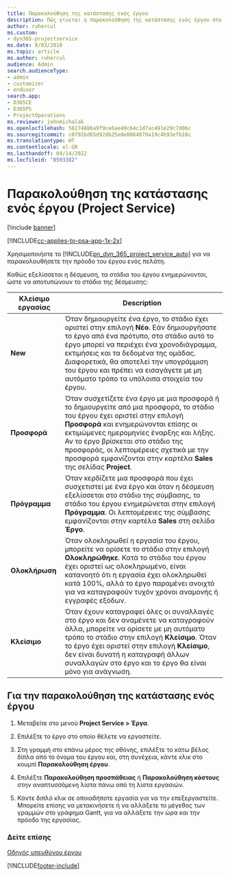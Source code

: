 ```yaml
---
title: Παρακολούθηση της κατάστασης ενός έργου
description: Πώς γίνεται η παρακολούθηση της κατάστασης ενός έργου στο Project Service
author: ruhercul
ms.custom:
- dyn365-projectservice
ms.date: 8/03/2018
ms.topic: article
ms.author: ruhercul
audience: Admin
search.audienceType:
- admin
- customizer
- enduser
search.app:
- D365CE
- D365PS
- ProjectOperations
ms.reviewer: johnmichalak
ms.openlocfilehash: 58274886a9f9ce6ae49c64c1d7ac491e29c7d06c
ms.sourcegitcommit: c0792bd65d92db25e0e8864879a19c4b93efb10c
ms.translationtype: HT
ms.contentlocale: el-GR
ms.lasthandoff: 04/14/2022
ms.locfileid: "8593382"
---
```

# <a name="track-a-projects-status-project-service"></a>Παρακολούθηση της κατάστασης ενός έργου (Project Service)

[!include [banner](../includes/psa-now-project-operations.md)]

[!INCLUDE[cc-applies-to-psa-app-1x-2x](../includes/cc-applies-to-psa-app-1x-2x.md)]

Χρησιμοποιήστε το [!INCLUDE[pn_dyn_365_project_service_auto](../includes/pn-dyn-365-project-service-auto.md)] για να παρακολουθήσετε την πρόοδο του έργου ενός πελάτη.  

Καθώς εξελίσσεται η δέσμευση, τα στάδια του έργου ενημερώνονται, ώστε να αποτυπώνουν το στάδιο της δέσμευσης:  

| Κλείσιμο εργασίας | Description | 
|------------|----------|
| **New** | Όταν δημιουργείτε ένα έργο, το στάδιο έχει οριστεί στην επιλογή **Νέο**. Εάν δημιουργήσατε το έργο από ένα πρότυπο, στο στάδιο αυτό το έργο μπορεί να περιέχει ένα χρονοδιάγραμμα, εκτιμήσεις και τα δεδομένα της ομάδας. Διαφορετικά, θα αποτελεί την υπογράμμιση του έργου και πρέπει να εισαγάγετε με μη αυτόματο τρόπο τα υπόλοιπα στοιχεία του έργου. |
| **Προσφορά** |  Όταν συσχετίζετε ένα έργο με μια προσφορά ή το δημιουργείτε από μια προσφορά, το στάδιο του έργου έχει οριστεί στην επιλογή **Προσφορά** και ενημερώνονται επίσης οι εκτιμώμενες ημερομηνίες έναρξης και λήξης. Αν το έργο βρίσκεται στο στάδιο της προσφοράς, οι λεπτομέρειες σχετικά με την προσφορά εμφανίζονται στην καρτέλα **Sales** της σελίδας **Project**. |
| **Πρόγραμμα** |  Όταν κερδίζετε μια προσφορά που έχει συσχετιστεί με ένα έργο και όταν η δέσμευση εξελίσσεται στο στάδιο της σύμβασης, το στάδιο του έργου ενημερώνεται στην επιλογή **Πρόγραμμα**. Οι λεπτομέρειες της σύμβασης εμφανίζονται στην καρτέλα **Sales** στη σελίδα **Έργο**. |
| **Ολοκλήρωση** | Όταν ολοκληρωθεί η εργασία του έργου, μπορείτε να ορίσετε το στάδιο στην επιλογή **Ολοκληρώθηκε**. Κατά το στάδιο του έργου έχει οριστεί ως ολοκληρωμένο, είναι κατανοητό ότι η εργασία έχει ολοκληρωθεί κατά 100%, αλλά το έργο παραμένει ανοιχτό για να καταγραφούν τυχόν χρόνοι αναμονής ή εγγραφές εξόδων. |
| **Κλείσιμο** | Όταν έχουν καταγραφεί όλες οι συναλλαγές στο έργο και δεν αναμένετε να καταγραφούν άλλα, μπορείτε να ορίσετε με μη αυτόματο τρόπο το στάδιο στην επιλογή **Κλείσιμο**. Όταν το έργο έχει οριστεί στην επιλογή **Κλείσιμο**, δεν είναι δυνατή η καταγραφή άλλων συναλλαγών στο έργο και το έργο θα είναι μόνο για ανάγνωση. |

## <a name="to-track-a-projects-status"></a>Για την παρακολούθηση της κατάστασης ενός έργου  

1.  Μεταβείτε στο μενού **Project Service > Έργα**.  

2.  Επιλέξτε το έργο στο οποίο θέλετε να εργαστείτε.  

3.  Στη γραμμή στο επάνω μέρος της οθόνης, επιλέξτε το κάτω βέλος δίπλα από το όνομα του έργου και, στη συνέχεια, κάντε κλικ στο κουμπί **Παρακολούθηση έργου**.  

4.  Επιλέξτε **Παρακολούθηση προσπάθειας** ή **Παρακολούθηση κόστους** στην αναπτυσσόμενη λίστα πάνω από τη λίστα εργασιών.  

5.  Κάντε διπλό κλικ σε οποιαδήποτε εργασία για να την επεξεργαστείτε. Μπορείτε επίσης να μετακινήσετε ή να αλλάξετε το μέγεθος των γραμμών στο γράφημα Gantt, για να αλλάξετε την ώρα και την πρόοδο της εργασίας.  

### <a name="see-also"></a>Δείτε επίσης  
 [Οδηγός υπευθύνου έργου](../psa/project-manager-guide.md)


[!INCLUDE[footer-include](../includes/footer-banner.md)]
